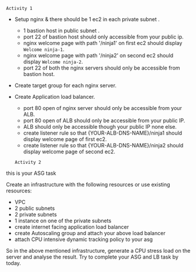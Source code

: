 ```Activity 1```

- Setup nginx & there should be 1 ec2 in each private subnet .
    - 1 bastion host in public subnet .
    - port 22 of bastion host should only accessible from your public ip.
    - nginx welcome page with path '/ninja1' on first ec2 should display  `Welcome ninja-1`.
    - nginx welcome page with path '/ninja2' on second ec2 should display  `Welcome ninja-2`.
    - port 22 of  both the nginx servers should only be accessible from  bastion host.
- Create target group for each nginx server.

- Create Application load balancer.
    - port 80 open of nginx server should only be accessible from your ALB.
    - port 80 open of ALB should only be accessible from your public IP.
    - ALB should only be accessible though your public IP none else.
    - create listener rule so that {YOUR-ALB-DNS-NAME}/ninja1 should display welcome page of first ec2.
    - create listener rule so that {YOUR-ALB-DNS-NAME}/ninja2 should display welcome page of second ec2.


    ```Activity 2```

this is your ASG task

Create an infrastructure with the following resources or use existing resources: 
  - VPC 
  - 2 public subnets 
  - 2 private subnets 
  - 1 instance on one of the private subnets 
  - create internet facing application load balancer 
  - create Autoscaling group and attach your above load balancer 
  - attach CPU intensive dynamic tracking policy to your asg 

So in the above mentioned infrastructure, generate a CPU stress load on the server and analyse the result.
Try to complete your ASG and LB task by today.